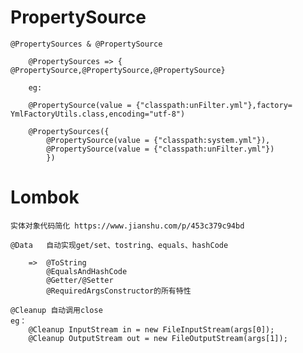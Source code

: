 # PropertySource
    
    @PropertySources & @PropertySource 
    
        @PropertySources => { @PropertySource,@PropertySource,@PropertySource}
        
        eg:
        
        @PropertySource(value = {"classpath:unFilter.yml"},factory= YmlFactoryUtils.class,encoding="utf-8")
        
        @PropertySources({
            @PropertySource(value = {"classpath:system.yml"}),
            @PropertySource(value = {"classpath:unFilter.yml"})
            })
            
# Lombok 

    实体对象代码简化 https://www.jianshu.com/p/453c379c94bd
    
    @Data   自动实现get/set、tostring、equals、hashCode
    
        =>  @ToString
            @EqualsAndHashCode
            @Getter/@Setter
            @RequiredArgsConstructor的所有特性
    
    @Cleanup 自动调用close
    eg：
        @Cleanup InputStream in = new FileInputStream(args[0]);
        @Cleanup OutputStream out = new FileOutputStream(args[1]);
